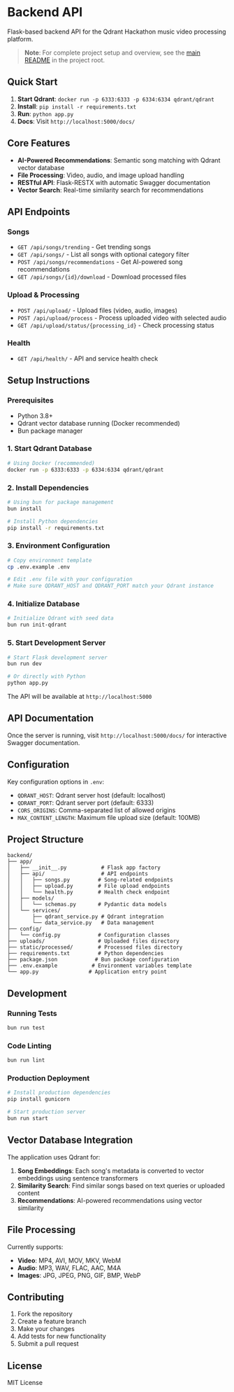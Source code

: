 # Backend API

Flask-based backend API for the Qdrant Hackathon music video processing platform.

> **Note**: For complete project setup and overview, see the [main README](../README.md) in the project root.

## Quick Start

1. **Start Qdrant**: `docker run -p 6333:6333 -p 6334:6334 qdrant/qdrant`
2. **Install**: `pip install -r requirements.txt`
3. **Run**: `python app.py`
4. **Docs**: Visit `http://localhost:5000/docs/`

## Core Features

- **AI-Powered Recommendations**: Semantic song matching with Qdrant vector database
- **File Processing**: Video, audio, and image upload handling
- **RESTful API**: Flask-RESTX with automatic Swagger documentation
- **Vector Search**: Real-time similarity search for recommendations

## API Endpoints

### Songs
- `GET /api/songs/trending` - Get trending songs
- `GET /api/songs/` - List all songs with optional category filter
- `POST /api/songs/recommendations` - Get AI-powered song recommendations
- `GET /api/songs/{id}/download` - Download processed files

### Upload & Processing
- `POST /api/upload/` - Upload files (video, audio, images)
- `POST /api/upload/process` - Process uploaded video with selected audio
- `GET /api/upload/status/{processing_id}` - Check processing status

### Health
- `GET /api/health/` - API and service health check

## Setup Instructions

### Prerequisites

- Python 3.8+
- Qdrant vector database running (Docker recommended)
- Bun package manager

### 1. Start Qdrant Database

```bash
# Using Docker (recommended)
docker run -p 6333:6333 -p 6334:6334 qdrant/qdrant
```

### 2. Install Dependencies

```bash
# Using bun for package management
bun install

# Install Python dependencies
pip install -r requirements.txt
```

### 3. Environment Configuration

```bash
# Copy environment template
cp .env.example .env

# Edit .env file with your configuration
# Make sure QDRANT_HOST and QDRANT_PORT match your Qdrant instance
```

### 4. Initialize Database

```bash
# Initialize Qdrant with seed data
bun run init-qdrant
```

### 5. Start Development Server

```bash
# Start Flask development server
bun run dev

# Or directly with Python
python app.py
```

The API will be available at `http://localhost:5000`

## API Documentation

Once the server is running, visit `http://localhost:5000/docs/` for interactive Swagger documentation.

## Configuration

Key configuration options in `.env`:

- `QDRANT_HOST`: Qdrant server host (default: localhost)
- `QDRANT_PORT`: Qdrant server port (default: 6333)
- `CORS_ORIGINS`: Comma-separated list of allowed origins
- `MAX_CONTENT_LENGTH`: Maximum file upload size (default: 100MB)

## Project Structure

```
backend/
├── app/
│   ├── __init__.py           # Flask app factory
│   ├── api/                  # API endpoints
│   │   ├── songs.py         # Song-related endpoints
│   │   ├── upload.py        # File upload endpoints
│   │   └── health.py        # Health check endpoint
│   ├── models/
│   │   └── schemas.py       # Pydantic data models
│   └── services/
│       ├── qdrant_service.py # Qdrant integration
│       └── data_service.py   # Data management
├── config/
│   └── config.py            # Configuration classes
├── uploads/                 # Uploaded files directory
├── static/processed/        # Processed files directory
├── requirements.txt         # Python dependencies
├── package.json            # Bun package configuration
├── .env.example           # Environment variables template
└── app.py                # Application entry point
```

## Development

### Running Tests

```bash
bun run test
```

### Code Linting

```bash
bun run lint
```

### Production Deployment

```bash
# Install production dependencies
pip install gunicorn

# Start production server
bun run start
```

## Vector Database Integration

The application uses Qdrant for:

1. **Song Embeddings**: Each song's metadata is converted to vector embeddings using sentence transformers
2. **Similarity Search**: Find similar songs based on text queries or uploaded content
3. **Recommendations**: AI-powered recommendations using vector similarity

## File Processing

Currently supports:
- **Video**: MP4, AVI, MOV, MKV, WebM
- **Audio**: MP3, WAV, FLAC, AAC, M4A
- **Images**: JPG, JPEG, PNG, GIF, BMP, WebP

## Contributing

1. Fork the repository
2. Create a feature branch
3. Make your changes
4. Add tests for new functionality
5. Submit a pull request

## License

MIT License

